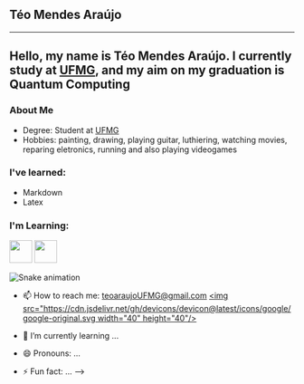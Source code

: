 ## Téo Mendes Araújo
---
Hello, my name is Téo Mendes Araújo. I currently study at [UFMG](https://ufmg.br/), and my aim on my graduation is Quantum Computing
---
### About Me
- Degree: Student at [UFMG](https://ufmg.br/)
- Hobbies: painting, drawing, playing guitar, luthiering, watching movies, reparing eletronics, running and also playing videogames

### I've learned:
- Markdown 
- Latex

### I'm Learning:
<img src="https://cdn.jsdelivr.net/gh/devicons/devicon@latest/icons/c/c-original.svg" width="40" height="40"/> <img src="https://cdn.jsdelivr.net/gh/devicons/devicon@latest/icons/linux/linux-original.svg" width="40" height="40"/>
      
![Snake animation](https://github.com/TeoMAraujo/TeoMAraujo/blob/output/github-contribution-grid-snake.svg)

- 📫 How to reach me: teoaraujoUFMG@gmail.com
  [<img src="https://cdn.jsdelivr.net/gh/devicons/devicon@latest/icons/google/google-original.svg width="40" height="40"/>](teoaraujoUFMG@gmail.com)
          
- 🌱 I’m currently learning ...
- 😄 Pronouns: ...
- ⚡ Fun fact: ...
-->
